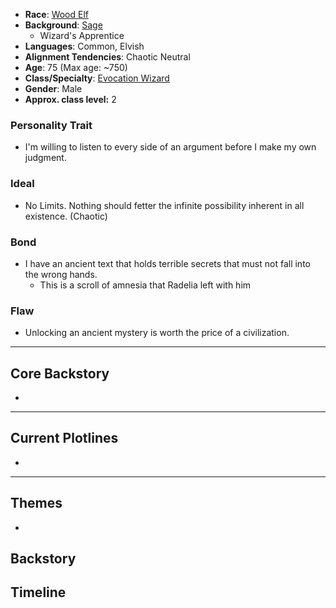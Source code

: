 - **Race**: [Wood Elf](https://2014.5e.tools/races.html#elf%20(wood)_phb)
- **Background**: [Sage](https://2014.5e.tools/backgrounds.html#sage_phb) 
	- Wizard's Apprentice
- **Languages**: Common, Elvish
- **Alignment Tendencies**: Chaotic Neutral
- **Age**: 75 (Max age: ~750)
- **Class/Specialty**: [Evocation Wizard](https://2014.5e.tools/classes.html#wizard_phb,state:sub_evocation_phb=b1)
- **Gender**: Male
- **Approx. class level:** 2
### Personality Trait
- I'm willing to listen to every side of an argument before I make my own judgment.
### Ideal
- No Limits. Nothing should fetter the infinite possibility inherent in all existence. (Chaotic)
### Bond
- I have an ancient text that holds terrible secrets that must not fall into the wrong hands.
	- This is a scroll of amnesia that Radelia left with him
### Flaw
- Unlocking an ancient mystery is worth the price of a civilization.
---
## Core Backstory
- 
---

## Current Plotlines

- 
---
## Themes

- 
## Backstory

## Timeline
